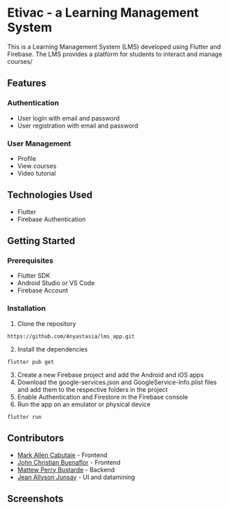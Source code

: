# Etivac - a Learning Management System

This is a Learning Management System (LMS) developed using Flutter and Firebase. The LMS provides a platform for students to interact and manage courses/

## Features
### Authentication
- User login with email and password
- User registration with email and password

### User Management
- Profile
- View courses
- Video tutorial

## Technologies Used
- Flutter
- Firebase Authentication

## Getting Started
### Prerequisites
- Flutter SDK
- Android Studio or VS Code
- Firebase Account

### Installation
1. Clone the repository
```
https://github.com/Anyastasia/lms_app.git
```
2. Install the dependencies
```
flutter pub get
```
3. Create a new Firebase project and add the Android and iOS apps
4. Download the google-services.json and GoogleService-Info.plist files and add them to the respective folders in the project
5. Enable Authentication and Firestore in the Firebase console
6. Run the app on an emulator or physical device
```
flutter run
```
## Contributors
- <a href="https://github.com/MakuAren">Mark Allen Cabutaje</a>  - Frontend <br>
- <a href="https://github.com/Anyastasia">John Christian Buenaflor</a> - Frontend
- <a href="https://github.com/npbstrd">Mattew Perry Bustarde</a> - Backend
- <a href="https://github.com/J-Allyson30">Jean Allyson Junsay</a> - UI and datamining
## Screenshots
